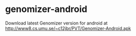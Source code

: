 genomizer-android
=================
Download latest Genomizer version for android at http://www8.cs.umu.se/~c12jbr/PVT/Genomizer-Android.apk
